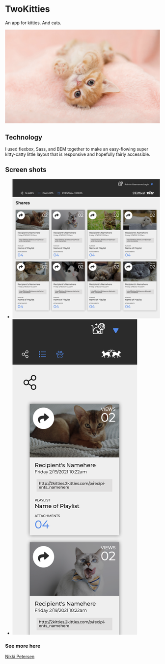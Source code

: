 # TwoKitties
An app for kitties. And cats.

![TwoKitties](src/images/cat2.png)

## Technology
I used flexbox, Sass, and BEM together to make an easy-flowing super kitty-catty little layout that is responsive 
and hopefully fairly accessible. 

## Screen shots
  - ![TwoKitties](src/images/desktop.png)
  - ![TwoKitties](src/images/mobile.png)


### See more here
[Nikki Petersen](http://nikkipetersen.dev)
